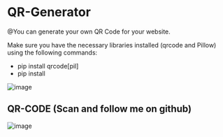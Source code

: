 # QR-Generator
@You can generate your own QR Code for your website. 

Make sure you have the necessary libraries installed (qrcode and Pillow) using the following commands:
- pip install qrcode[pil]
- pip install 


![image](https://github.com/user-attachments/assets/46e19583-bb7f-4416-b651-b1e691cbfeec)


## QR-CODE (Scan and follow me on github) 
![image](https://github.com/user-attachments/assets/77dab773-cbe6-4a54-a246-218722078fc4)
